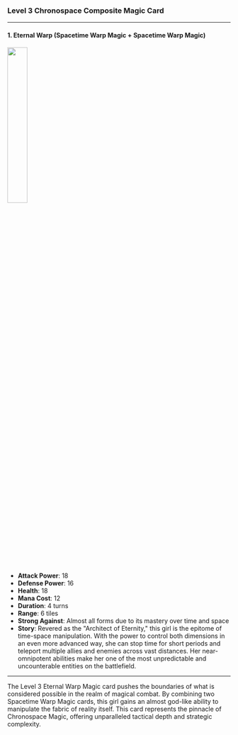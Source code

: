 ### Level 3 Chronospace Composite Magic Card

---

#### 1. Eternal Warp (Spacetime Warp Magic + Spacetime Warp Magic)
  <img src="./Harbinger of the Cosmos.png" width="30%"></img>

- **Attack Power**: 18
- **Defense Power**: 16
- **Health**: 18
- **Mana Cost**: 12
- **Duration**: 4 turns
- **Range**: 6 tiles
- **Strong Against**: Almost all forms due to its mastery over time and space
- **Story**: Revered as the "Architect of Eternity," this girl is the epitome of time-space manipulation. With the power to control both dimensions in an even more advanced way, she can stop time for short periods and teleport multiple allies and enemies across vast distances. Her near-omnipotent abilities make her one of the most unpredictable and uncounterable entities on the battlefield.

---

The Level 3 Eternal Warp Magic card pushes the boundaries of what is considered possible in the realm of magical combat. By combining two Spacetime Warp Magic cards, this girl gains an almost god-like ability to manipulate the fabric of reality itself. This card represents the pinnacle of Chronospace Magic, offering unparalleled tactical depth and strategic complexity.